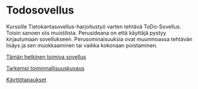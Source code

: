 # Todosovellus

Kurssille Tietokantasovellus-harjoitustyö varten tehtävä ToDo-Sovellus. Toisin sanoen siis muistilista. Perusideana on että käyttäjä pystyy kirjautumaan sovellukseen. Perusominaisuuksia ovat muunmoassa tehtävän lisäys ja sen muokkaaminen tai vaikka kokonaan poistaminen. 

[Tämän hetkinen toimiva sovellus](https://tsoha-python-todosovellus.herokuapp.com/)

[Tarkempi toiminnallisuuskuvaus](https://github.com/willmana/todosovellus/blob/master/dokumentointi/Kuvaus.md)

[Käyttötapaukset](https://github.com/willmana/todosovellus/blob/master/dokumentointi/Kayttotapaukset.md)
